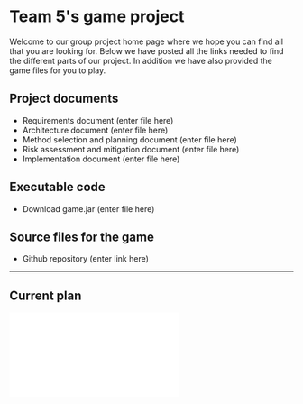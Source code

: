 # Team 5's game project

Welcome to our group project home page where we hope you can find all that you are looking for. 
Below we have posted all the links needed to find the different parts of our project. 
In addition we have also provided the game files for you to play.

## Project documents

- Requirements document (enter file here)
- Architecture document (enter file here)
- Method selection and planning document (enter file here)
- Risk assessment and mitigation document (enter file here)
- Implementation document (enter file here)

## Executable code 
- Download game.jar (enter file here)

## Source files for the game
- Github repository (enter link here)

--------------------------------------------------------
## Current plan 
![Gantt Chart](images/gantt-chart.md)



